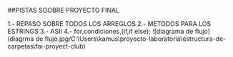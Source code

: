 ##PISTAS SOOBRE PROYECTO FINAL

1.- REPASO SOBRE TODOS LOS ARREGLOS
2.- METODOS PARA LOS ESTRINGS
3.- ASII
4.- for,condiciones,(if,if else);
![diagrama de flujo](diagrma de flujo.jpg/C:\Users\kamus\proyecto-laboratoria\estructura-de-carpetas\fai-proyect-club)
